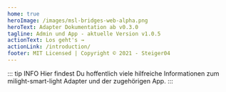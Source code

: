 ```yaml
---
home: true
heroImage: /images/msl-bridges-web-alpha.png
heroText: Adapter Dokumentation ab v0.3.0
tagline: Admin und App - aktuelle Version v1.0.5
actionText: Los geht's →
actionLink: /introduction/
footer: MIT Licensed | Copyright © 2021 - Steiger04
---
```

::: tip INFO
Hier findest Du hoffentlich viele hilfreiche Informationen zum milight-smart-light Adapter und der zugehörigen
App.
:::


